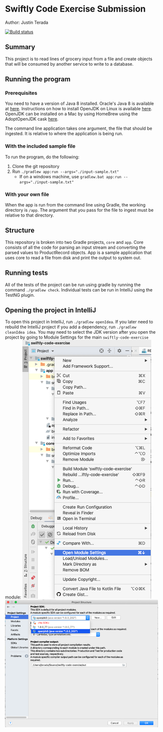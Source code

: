 # Swiftly Code Exercise Submission
Author: Justin Terada

[![Build status](https://ci.appveyor.com/api/projects/status/eevucgn9pndl3vy9?svg=true)](https://ci.appveyor.com/project/justinterada/swiftly-code-exercise)

## Summary
This project is to read lines of grocery input from a file and create objects that will
be consumed by another service to write to a database.

## Running the program
### Prerequisites
You need to have a version of Java 8 installed. Oracle's Java 8 is available at [here](https://www.oracle.com/technetwork/java/javase/downloads/jdk8-downloads-2133151.html).
Instructions on how to install OpenJDK on Linux is available [here](http://openjdk.java.net/install/index.html).
OpenJDK can be installed on a Mac by using HomeBrew using the AdoptOpenJDK cask [here](https://github.com/AdoptOpenJDK/homebrew-openjdk).

The command line application takes one argument, the file that should be ingested. It is relative to where
the application is being run.

### With the included sample file
To run the program, do the following:

1. Clone the git repository
2. Run `./gradlew app:run --args="./input-sample.txt"`
    * If on a windows machine, use `gradlew.bat app:run --args="./input-sample.txt"` 

### With your own file
When the app is run from the command line using Gradle, the working directory is `/app`. The argument
that you pass for the file to ingest must be relative to that directory.

## Structure
This repository is broken into two Gradle projects, `core` and `app`. Core consists
of all the code for parsing an input stream and converting the parsed values to ProductRecord objects. 
App is a sample application that uses core to read a file from disk and print the output to
system out.

## Running tests
All of the tests of the project can be run using gradle by running the command `./gradlew check`. Individual
tests can be run in IntelliJ using the TestNG plugin.

## Opening the project in IntelliJ
To open this project in IntelliJ, run `./gradlew openIdea`.
If you later need to rebuild the IntelliJ project if you add a dependency, run `./gradlew cleanIdea idea`.
You may need to select the JDK version after you open the project by going to Module Settings for the main `swiftly-code-exercise`
module:
![Module Menu](./doc-assets/module-menu.png)
![Project Settings](./doc-assets/project-settings.png)
